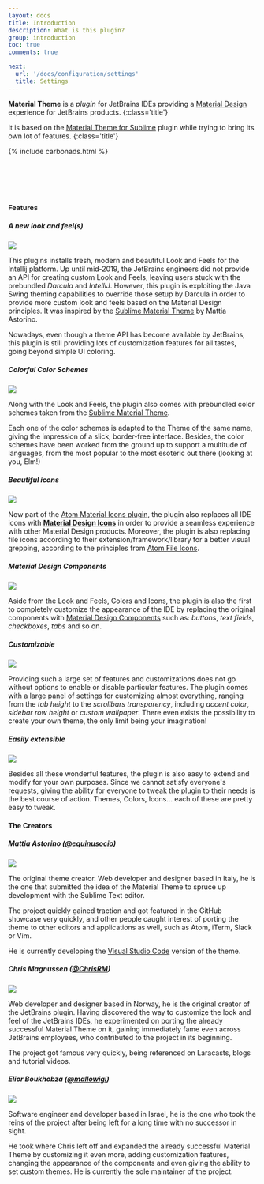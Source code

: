 ```yaml
---
layout: docs
title: Introduction
description: What is this plugin?
group: introduction
toc: true
comments: true

next:
  url: '/docs/configuration/settings'
  title: Settings
---
```


**Material Theme** is a *plugin* for JetBrains IDEs providing a [Material Design](https://material.io/guidelines/) experience for JetBrains products.
{:class='title'}

It is based on the [Material Theme for Sublime](https://github.com/equinusocio/material-theme) plugin while trying to bring its own lot of features.
{:class='title'}

{% include carbonads.html %}

<div class="screenshot" style="padding: 2rem"></div>

#### Features

##### A new look and feel(s)

<img class="promo-img" src="{{ site.img_folder | prepend: site.baseurl | replace: '//', '/' }}/features/lookandfeel.svg">

This plugins installs fresh, modern and beautiful Look and Feels for the Intellij platform. Up until mid-2019, the JetBrains engineers did not provide an API for creating custom Look and Feels, leaving users stuck with the prebundled *Darcula* and *IntelliJ*.
However, this plugin is exploiting the Java Swing theming capabilities to override those setup by Darcula in order to provide more custom look and feels based on the Material Design principles. It was inspired by the [Sublime Material Theme](https://github.com/equinusocio/material-theme) by Mattia Astorino.

Nowadays, even though a theme API has become available by JetBrains, this plugin is still providing lots of customization features for all tastes, going beyond simple UI coloring.

##### Colorful Color Schemes

<img class="promo-img" src="{{ site.img_folder | prepend: site.baseurl | replace: '//', '/' }}/features/colorschemes.svg">

Along with the Look and Feels, the plugin also comes with prebundled color schemes taken from the [Sublime Material Theme](https://github.com/equinusocio/material-theme).

Each one of the color schemes is adapted to the Theme of the same name, giving the impression of a slick, border-free interface. Besides, the color schemes have been worked from the ground up to support a multitude of languages, from the most popular to the most esoteric out there (looking at you, Elm!)

##### Beautiful icons

<img class="promo-img" src="{{ site.img_folder | prepend: site.baseurl | replace: '//', '/' }}/features/icons-folder.svg">

Now part of the [Atom Material Icons plugin](https://plugins.jetbrains.com/plugin/10044-atom-material-icons), the plugin also replaces all IDE icons with [**Material Design Icons**](https://materialdesignicons.com/) in order to provide a seamless experience with other Material Design products.
Moreover, the plugin is also replacing file icons according to their extension/framework/library for a better visual grepping, according to the principles from [Atom File Icons](https://atom.io/packages/file-icons).

##### Material Design Components

<img class="promo-img" src="{{ site.img_folder | prepend: site.baseurl | replace: '//', '/' }}/features/background.svg">


Aside from the Look and Feels, Colors and Icons, the plugin is also the first to completely customize the appearance of the IDE by replacing the original components with [Material Design Components](https://material.io/components/) such as: *buttons*, *text fields*, *checkboxes*, *tabs* and so on.

##### Customizable

<img class="promo-img" src="{{ site.img_folder | prepend: site.baseurl | replace: '//', '/' }}/features/customizable.svg">


Providing such a large set of features and customizations does not go without options to enable or disable particular features.
The plugin comes with a large panel of settings for customizing almost everything, ranging from the _tab height_ to the _scrollbars transparency_, including _accent color_, _sidebar row height_ or _custom wallpaper_. There even exists the possibility to create your own theme, the only limit being your imagination!

##### Easily extensible

<img class="promo-img" src="{{ site.img_folder | prepend: site.baseurl | replace: '//', '/' }}/features/extensible.svg">


Besides all these wonderful features, the plugin is also easy to extend and modify for your own purposes. Since we cannot satisfy everyone's requests, giving the ability for everyone to tweak the plugin to their needs is the best course of action. Themes, Colors, Icons... each of these are pretty easy to tweak.


#### The Creators

##### Mattia Astorino ([@equinusocio](https://github.com/equinusocio))

<img class="avatar-img" src="https://avatars1.githubusercontent.com/u/10454741?v=4&s=460">

The original theme creator. Web developer and designer based in Italy, he is the one that submitted the idea of the Material Theme to spruce up development with the Sublime Text editor.

The project quickly gained traction and got featured in the GitHub showcase very quickly, and other people caught interest of porting the theme to other editors and applications as well, such as Atom, iTerm, Slack or Vim.

He is currently developing the [Visual Studio Code](https://github.com/equinusocio/vsc-material-theme) version of the theme.

##### Chris Magnussen ([@ChrisRM](https://github.com/chrisrm))

<img class="avatar-img" src="https://avatars3.githubusercontent.com/u/309292?v=4&s=460">

Web developer and designer based in Norway, he is the original creator of the JetBrains plugin. Having discovered the way to customize the look and feel of the JetBrains IDEs, he experimented on porting the already successful Material Theme on it, gaining immediately fame even across JetBrains employees, who contributed to the project in its beginning.

The project got famous very quickly, being referenced on Laracasts, blogs and tutorial videos.

##### Elior Boukhobza ([@mallowigi](https://github.com/mallowigi))

<img class="avatar-img" src="https://avatars1.githubusercontent.com/u/5015756?v=4&s=460">

Software engineer and developer based in Israel, he is the one who took the reins of the project after being left for a long time with no successor in sight.

He took where Chris left off and expanded the already successful Material Theme by customizing it even more, adding customization features, changing the appearance of the components and even giving the ability to set custom themes. He is currently the sole maintainer of the project.
